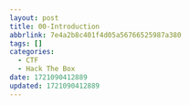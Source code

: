 ```yaml
---
layout: post
title: 00-Introduction
abbrlink: 7e4a2b8c401f4d05a56766525987a380
tags: []
categories:
  - CTF
  - Hack The Box
date: 1721090412889
updated: 1721090412889
---
```

